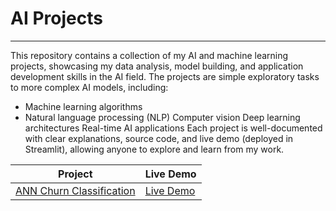 # AI Projects
-------------------
This repository contains a collection of my AI and machine learning projects, showcasing my data analysis, model building, and application development skills in the AI field. The projects are simple exploratory tasks to more complex AI models, including:
- Machine learning algorithms
- Natural language processing (NLP)
Computer vision
Deep learning architectures
Real-time AI applications
Each project is well-documented with clear explanations, source code, and live demo (deployed in Streamlit), allowing anyone to explore and learn from my work.

|    Project            |    Live  Demo    |
| --------------------- | ---------------- |
| [ANN Churn Classification]([https://github.com/FaysalMiah55/hoverboard](https://github.com/FaysalMiah55/ann-churn-classification)) | [Live Demo]([https://faysalmiah55.github.io/hoverboard/](https://ann-churn-classification-n9i8zoga4maz8xu78undcz.streamlit.app/)) |
